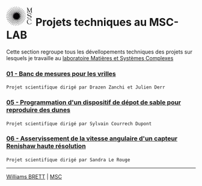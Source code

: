 #  ![MSC](https://github.com/williams040315/MSC-Lab/blob/main/99-Medias/logo_msc.jpg) Projets techniques au MSC-LAB
Cette section regroupe tous les dévellopements techniques des projets sur lesquels je travaille au [laboratoire Matières et Systèmes Complexes](http://www.msc.univ-paris-diderot.fr/)

### [01 - Banc de mesures pour les vrilles](https://github.com/williams040315/MSC-Lab/tree/main/01-Banc-de-mesure-vrille) 
`Projet scientifique dirigé par Drazen Zanchi et Julien Derr`

### [05 - Programmation d'un dispositif de dépot de sable pour reproduire des dunes](https://github.com/williams040315/MSC-Lab/tree/main/05-Depot-de-sable)
`Projet scientifique dirigé par Sylvain Courrech Dupont`

### [06 - Asservissement de la vitesse angulaire d'un capteur Renishaw haute résolution](https://github.com/williams040315/MSC-Lab/tree/main/06-Mesure-de-frequence)
`Projet scientifique dirigé par Sandra Le Rouge`



------------------------------------------------------------------------------------------------------------------------------------------
[Williams BRETT](williams.brett@univ-paris-diderot.fr) | [MSC](http://www.msc.univ-paris-diderot.fr/)
